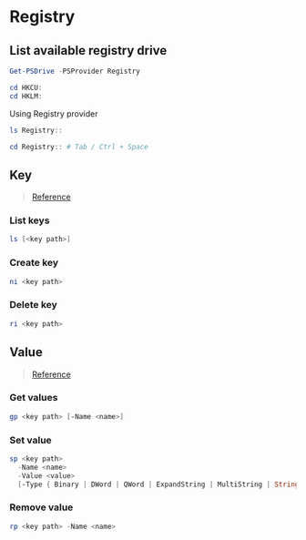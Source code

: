 # Registry

## List available registry drive

```powershell
Get-PSDrive -PSProvider Registry

cd HKCU:
cd HKLM:
```

Using Registry provider

```powershell
ls Registry::

cd Registry:: # Tab / Ctrl + Space
```

## Key

> [Reference](https://docs.microsoft.com/en-us/powershell/scripting/samples/working-with-registry-keys?view=powershell-7)

### List keys

```powershell
ls [<key path>]
```

### Create key

```powershell
ni <key path>
```

### Delete key

```powershell
ri <key path>
```

## Value

> [Reference](https://docs.microsoft.com/en-us/powershell/scripting/samples/working-with-registry-entries?view=powershell-7)

### Get values

```powershell
gp <key path> [-Name <name>]
```

### Set value

```powershell
sp <key path>
  -Name <name>
  -Value <value>
  [-Type { Binary | DWord | QWord | ExpandString | MultiString | String }]
```

### Remove value

```powershell
rp <key path> -Name <name>
```
